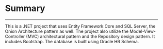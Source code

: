 <html lang="en">
    <head>
        <meta charset="UTF-8" />
        <meta http-equiv="X-UA-Compatible" content="IE=edge" />
        <meta name="viewport" content="width=device-width, initial-scale=1.0" />
    </head>
    <body>
        <h1>Summary</h1>
        <hr />
        <p>
            This is a .NET project that uses Entity Framework Core and SQL
            Server, the Onion Architecture pattern as well. The project also
            utilize the Model-View-Controller (MVC) architectural pattern and
            the Repository design pattern. It includes Bootstrap. The database
            is built using Oracle HR Schema.
        </p>
    </body>
</html>
